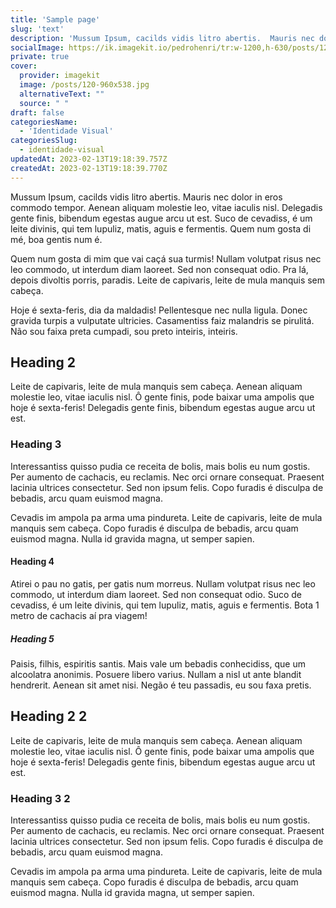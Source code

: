 ```yaml
---
title: 'Sample page'
slug: 'text'
description: 'Mussum Ipsum, cacilds vidis litro abertis.  Mauris nec dolor in eros commodo tempor. Aenean aliquam molestie leo, vitae iaculis nisl.'
socialImage: https://ik.imagekit.io/pedrohenri/tr:w-1200,h-630/posts/120-960x538.jpg
private: true
cover:
  provider: imagekit
  image: /posts/120-960x538.jpg
  alternativeText: ""
  source: " "
draft: false
categoriesName: 
  - 'Identidade Visual'
categoriesSlug:
  - identidade-visual
updatedAt: 2023-02-13T19:18:39.757Z
createdAt: 2023-02-13T19:18:39.770Z
---
```


Mussum Ipsum, cacilds vidis litro abertis.  Mauris nec dolor in eros commodo tempor. Aenean aliquam molestie leo, vitae iaculis nisl. Delegadis gente finis, bibendum egestas augue arcu ut est. Suco de cevadiss, é um leite divinis, qui tem lupuliz, matis, aguis e fermentis. Quem num gosta di mé, boa gentis num é.

Quem num gosta di mim que vai caçá sua turmis! Nullam volutpat risus nec leo commodo, ut interdum diam laoreet. Sed non consequat odio. Pra lá, depois divoltis porris, paradis. Leite de capivaris, leite de mula manquis sem cabeça.

Hoje é sexta-feris, dia da maldadis! Pellentesque nec nulla ligula. Donec gravida turpis a vulputate ultricies. Casamentiss faiz malandris se pirulitá. Não sou faixa preta cumpadi, sou preto inteiris, inteiris.

## Heading 2

Leite de capivaris, leite de mula manquis sem cabeça. Aenean aliquam molestie leo, vitae iaculis nisl. Ô gente finis, pode baixar uma ampolis que hoje é sexta-feris! Delegadis gente finis, bibendum egestas augue arcu ut est.

### Heading 3

Interessantiss quisso pudia ce receita de bolis, mais bolis eu num gostis. Per aumento de cachacis, eu reclamis. Nec orci ornare consequat. Praesent lacinia ultrices consectetur. Sed non ipsum felis. Copo furadis é disculpa de bebadis, arcu quam euismod magna.

Cevadis im ampola pa arma uma pindureta. Leite de capivaris, leite de mula manquis sem cabeça. Copo furadis é disculpa de bebadis, arcu quam euismod magna. Nulla id gravida magna, ut semper sapien.

#### Heading 4

Atirei o pau no gatis, per gatis num morreus. Nullam volutpat risus nec leo commodo, ut interdum diam laoreet. Sed non consequat odio. Suco de cevadiss, é um leite divinis, qui tem lupuliz, matis, aguis e fermentis. Bota 1 metro de cachacis aí pra viagem!

##### Heading 5

Paisis, filhis, espiritis santis. Mais vale um bebadis conhecidiss, que um alcoolatra anonimis. Posuere libero varius. Nullam a nisl ut ante blandit hendrerit. Aenean sit amet nisi. Negão é teu passadis, eu sou faxa pretis.

## Heading 2 2

Leite de capivaris, leite de mula manquis sem cabeça. Aenean aliquam molestie leo, vitae iaculis nisl. Ô gente finis, pode baixar uma ampolis que hoje é sexta-feris! Delegadis gente finis, bibendum egestas augue arcu ut est.

### Heading 3 2

Interessantiss quisso pudia ce receita de bolis, mais bolis eu num gostis. Per aumento de cachacis, eu reclamis. Nec orci ornare consequat. Praesent lacinia ultrices consectetur. Sed non ipsum felis. Copo furadis é disculpa de bebadis, arcu quam euismod magna.

Cevadis im ampola pa arma uma pindureta. Leite de capivaris, leite de mula manquis sem cabeça. Copo furadis é disculpa de bebadis, arcu quam euismod magna. Nulla id gravida magna, ut semper sapien.
